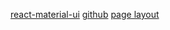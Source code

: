 


[react-material-ui](https://qvil.github.io/react.js/react-material-ui/)
[github](https://github.com/mui-org/material-ui)
[page layout](https://material-ui.com/getting-started/page-layout-examples/)
